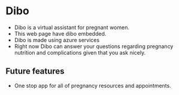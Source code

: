 # Dibo
* Dibo is a virtual assistant for pregnant women.
* This web page have dibo embedded. 
* Dibo is made using azure services
* Right now Dibo can answer your questions regarding pregnancy nutrition and complications given that you ask nicely.

## Future features 
* One stop app for all of pregnancy resources and appointments.

